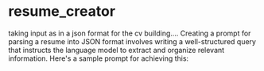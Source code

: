 # resume_creator
taking input as in a json format for the cv building....
Creating a prompt for parsing a resume into JSON format involves writing a well-structured query that instructs the language model to extract and organize relevant information. Here's a sample prompt for achieving this:
